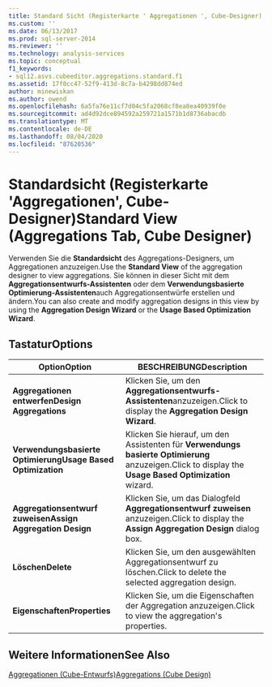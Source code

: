 ```yaml
---
title: Standard Sicht (Registerkarte ' Aggregationen ', Cube-Designer) | Microsoft-Dokumentation
ms.custom: ''
ms.date: 06/13/2017
ms.prod: sql-server-2014
ms.reviewer: ''
ms.technology: analysis-services
ms.topic: conceptual
f1_keywords:
- sql12.asvs.cubeeditor.aggregations.standard.f1
ms.assetid: 17f0cc47-52f9-413d-8c7a-b4298dd874ed
author: minewiskan
ms.author: owend
ms.openlocfilehash: 6a5fa76e11cf7d04c5fa2068cf8ea8ea40939f0e
ms.sourcegitcommit: ad4d92dce894592a259721a1571b1d8736abacdb
ms.translationtype: MT
ms.contentlocale: de-DE
ms.lasthandoff: 08/04/2020
ms.locfileid: "87620536"
---
```

# <a name="standard-view-aggregations-tab-cube-designer"></a><span data-ttu-id="aae56-102">Standardsicht (Registerkarte 'Aggregationen', Cube-Designer)</span><span class="sxs-lookup"><span data-stu-id="aae56-102">Standard View (Aggregations Tab, Cube Designer)</span></span>
  <span data-ttu-id="aae56-103">Verwenden Sie die **Standardsicht** des Aggregations-Designers, um Aggregationen anzuzeigen.</span><span class="sxs-lookup"><span data-stu-id="aae56-103">Use the **Standard View** of the aggregation designer to view aggregations.</span></span> <span data-ttu-id="aae56-104">Sie können in dieser Sicht mit dem **Aggregationsentwurfs-Assistenten** oder dem **Verwendungsbasierte Optimierung-Assistenten**auch Aggregationsentwürfe erstellen und ändern.</span><span class="sxs-lookup"><span data-stu-id="aae56-104">You can also create and modify aggregation designs in this view by using the **Aggregation Design Wizard** or the **Usage Based Optimization Wizard**.</span></span>  
  
## <a name="options"></a><span data-ttu-id="aae56-105">Tastatur</span><span class="sxs-lookup"><span data-stu-id="aae56-105">Options</span></span>  
  
|<span data-ttu-id="aae56-106">Option</span><span class="sxs-lookup"><span data-stu-id="aae56-106">Option</span></span>|<span data-ttu-id="aae56-107">BESCHREIBUNG</span><span class="sxs-lookup"><span data-stu-id="aae56-107">Description</span></span>|  
|------------|-----------------|  
|<span data-ttu-id="aae56-108">**Aggregationen entwerfen**</span><span class="sxs-lookup"><span data-stu-id="aae56-108">**Design Aggregations**</span></span>|<span data-ttu-id="aae56-109">Klicken Sie, um den **Aggregationsentwurfs-Assistenten**anzuzeigen.</span><span class="sxs-lookup"><span data-stu-id="aae56-109">Click to display the **Aggregation Design Wizard**.</span></span>|  
|<span data-ttu-id="aae56-110">**Verwendungsbasierte Optimierung**</span><span class="sxs-lookup"><span data-stu-id="aae56-110">**Usage Based Optimization**</span></span>|<span data-ttu-id="aae56-111">Klicken Sie hierauf, um den Assistenten für **Verwendungs basierte Optimierung** anzuzeigen.</span><span class="sxs-lookup"><span data-stu-id="aae56-111">Click to display the **Usage Based Optimization** wizard.</span></span>|  
|<span data-ttu-id="aae56-112">**Aggregationsentwurf zuweisen**</span><span class="sxs-lookup"><span data-stu-id="aae56-112">**Assign Aggregation Design**</span></span>|<span data-ttu-id="aae56-113">Klicken Sie, um das Dialogfeld **Aggregationsentwurf zuweisen** anzuzeigen.</span><span class="sxs-lookup"><span data-stu-id="aae56-113">Click to display the **Assign Aggregation Design** dialog box.</span></span>|  
|<span data-ttu-id="aae56-114">**Löschen**</span><span class="sxs-lookup"><span data-stu-id="aae56-114">**Delete**</span></span>|<span data-ttu-id="aae56-115">Klicken Sie, um den ausgewählten Aggregationsentwurf zu löschen.</span><span class="sxs-lookup"><span data-stu-id="aae56-115">Click to delete the selected aggregation design.</span></span>|  
|<span data-ttu-id="aae56-116">**Eigenschaften**</span><span class="sxs-lookup"><span data-stu-id="aae56-116">**Properties**</span></span>|<span data-ttu-id="aae56-117">Klicken Sie, um die Eigenschaften der Aggregation anzuzeigen.</span><span class="sxs-lookup"><span data-stu-id="aae56-117">Click to view the aggregation's properties.</span></span>|  
  
## <a name="see-also"></a><span data-ttu-id="aae56-118">Weitere Informationen</span><span class="sxs-lookup"><span data-stu-id="aae56-118">See Also</span></span>  
 [<span data-ttu-id="aae56-119">Aggregationen &#40;Cube-Entwurfs&#41;</span><span class="sxs-lookup"><span data-stu-id="aae56-119">Aggregations &#40;Cube Design&#41;</span></span>](aggregations-cube-design.md)  
  
  

